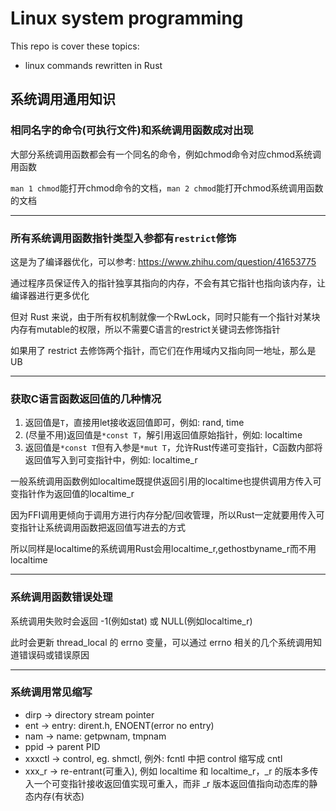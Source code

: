 # Linux system programming

This repo is cover these topics:
- linux commands rewritten in Rust

## 系统调用通用知识

### 相同名字的命令(可执行文件)和系统调用函数成对出现

大部分系统调用函数都会有一个同名的命令，例如chmod命令对应chmod系统调用函数

`man 1 chmod`能打开chmod命令的文档，`man 2 chmod`能打开chmod系统调用函数的文档

---

### 所有系统调用函数指针类型入参都有`restrict`修饰

这是为了编译器优化，可以参考: <https://www.zhihu.com/question/41653775>

通过程序员保证传入的指针独享其指向的内存，不会有其它指针也指向该内存，让编译器进行更多优化

但对 Rust 来说，由于所有权机制就像一个RwLock，同时只能有一个指针对某块内存有mutable的权限，所以不需要C语言的restrict关键词去修饰指针

如果用了 restrict 去修饰两个指针，而它们在作用域内又指向同一地址，那么是 UB

---

### 获取C语言函数返回值的几种情况

1. 返回值是`T`，直接用let接收返回值即可，例如: rand, time
2. (尽量不用)返回值是`*const T`，解引用返回值原始指针，例如: localtime
3. 返回值是`*const T`但有入参是`*mut T`，允许Rust传递可变指针，C函数内部将返回值写入到可变指针中，例如: localtime_r

一般系统调用函数例如localtime既提供返回引用的localtime也提供调用方传入可变指针作为返回值的localtime_r

因为FFI调用更倾向于调用方进行内存分配/回收管理，所以Rust一定就要用传入可变指针让系统调用函数把返回值写进去的方式

所以同样是localtime的系统调用Rust会用localtime_r,gethostbyname_r而不用localtime

---

### 系统调用函数错误处理

系统调用失败时会返回 -1(例如stat) 或 NULL(例如localtime_r)

此时会更新 thread_local 的 errno 变量，可以通过 errno 相关的几个系统调用知道错误码或错误原因

---

### 系统调用常见缩写
- dirp -> directory stream pointer
- ent -> entry: dirent.h, ENOENT(error no entry)
- nam -> name: getpwnam, tmpnam
- ppid -> parent PID
- xxxctl -> control, eg. shmctl, 例外: fcntl 中把 control 缩写成 cntl
- xxx_r -> re-entrant(可重入), 例如 localtime 和 localtime_r，_r 的版本多传入一个可变指针接收返回值实现可重入，而非 _r 版本返回值指向动态库的静态内存(有状态)
